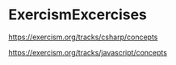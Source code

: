 # ExercismExcercises

https://exercism.org/tracks/csharp/concepts

https://exercism.org/tracks/javascript/concepts


